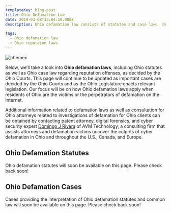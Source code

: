 ```yaml
---
templateKey: blog-post
title: Ohio Defamation Law
date: 2019-03-08T15:04:10.000Z
description: Ohio defamation law consists of statutes and case law.  Defamation law in Ohio may include libel, slander, false light, intereference with business relations, and other torts.  

tags:
  - Ohio defamation law
  - Ohio reputaion laws
---
```

![chemex](/img/chemex.jpg)

Below, we’ll take a look into **Ohio defamation laws**, including Ohio statutes as well as Ohio case law regarding reputation offenses, as decided by the Ohio Courts.  This page will continue to be updated as important cases are decided by the Ohio Courts and as the Ohio Legislature enacts relevant legislation.  Our focus will be on how Ohio defamation laws apply when residents of Ohio are the victims or the perpetrators of defamation on the Internet.

Additional information related to defamation laws as well as consultation for Ohio attorneys related to investigations of defamation for Ohio clients can be obtained by contacting patent attorney, digital forensics, and cyber security expert [Domingo J Rivera](http://www.infosecusa.com) of AVM Technology, a consulting firm that assists attorneys and defamation victims uncover the culprits of cyber defamation in Ohio and throughout the U.S., Canada, and Europe. 

## Ohio Defamation Statutes

Ohio defamation statutes will soon be available on this page.  Please check back soon! 

## Ohio Defamation Cases

Cases providing the interpretation of Ohio defamation statutes and common law will soon be available on this page.  Please check back soon! 
